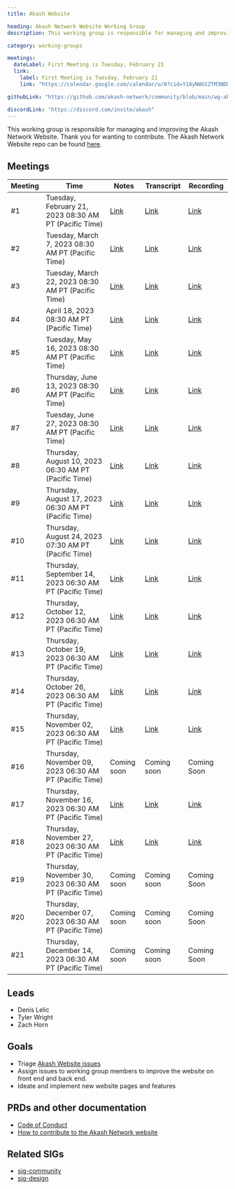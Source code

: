 ```yaml
---
title: Akash Website

heading: Akash Network Website Working Group
description: This working group is responsible for managing and improving the Akash Network Website. Thank you for wanting to contribute. The Akash Network Website repo can be found [here](https://github.com/akash-network/website).

category: working-groups

meetings:
  dateLabel: First Meeting is Tuesday, February 21
  link:
    label: First Meeting is Tuesday, February 21
    link: "https://calendar.google.com/calendar/u/0?cid=Y18yNWU1ZTM3NDhlNGM0YWI3YTU1ZjQxZmJjNWViZWJjYzBhMDNiNDBmYjAyODc4NWYxNDE1OWJmYWViZWExMmUyQGdyb3VwLmNhbGVuZGFyLmdvb2dsZS5jb20"

githubLink: "https://github.com/akash-network/community/blob/main/wg-akash-website/"

discordLink: "https://discord.com/invite/akash"
---
```


This working group is responsible for managing and improving the Akash Network Website. Thank you for wanting to contribute. The Akash Network Website repo can be found [here](https://github.com/akash-network/website).

## Meetings

| Meeting | Time                                                    | Notes                                                                                                    | Transcript                                                                                                          | Recording                                                                                                                    |
| ------- | ------------------------------------------------------- | -------------------------------------------------------------------------------------------------------- | ------------------------------------------------------------------------------------------------------------------- | ---------------------------------------------------------------------------------------------------------------------------- |
| #1      | Tuesday, February 21, 2023 08:30 AM PT (Pacific Time)   | [Link](https://github.com/akash-network/community/blob/main/wg-akash-website/meetings/001-2023-02-21.md) | [Link](https://github.com/akash-network/community/blob/main/wg-akash-website/meetings/001-2023-02-21.md#transcript) | [Link](https://m5thmioso6odpzh3s5ectf6f22ht6evkykz2cgikzrkq4kkh46kq.arweave.net/Z2Z2IdJ3nDfk-5dIKZfF1o8_EqrCs6EZCsxVDilH55U) |
| #2      | Tuesday, March 7, 2023 08:30 AM PT (Pacific Time)       | [Link](https://github.com/akash-network/community/blob/main/wg-akash-website/meetings/002-2023-03-07.md) | [Link](https://github.com/akash-network/community/blob/main/wg-akash-website/meetings/002-2023-03-07.md#transcript) | [Link](https://qzdv2yydm726zznmethgxm7b6hfeepu44kj2bvddcqkf3oanlzqa.arweave.net/hkddYwNn9ezlrCTOa7Ph8cpCPpzik6DUYxQUXbgNXmA) |
| #3      | Tuesday, March 22, 2023 08:30 AM PT (Pacific Time)      | [Link](https://github.com/akash-network/community/blob/main/wg-akash-website/meetings/003-2023-03-22.md) | [Link](https://docs.google.com/document/d/1rcKSVTiDc8F3wev-0IIWC4JhB6ELvSpuVyoGTHtM8G8/edit#)                       | [Link](https://msoh7rdl57aw7ko2s4xic7lqnqvzurjbtitrtvyibrutuad2abeq.arweave.net/ZJx_xGvvwW-p2pcugX1wbCuaRSGaJxnXCAxpOgB6AEk) |
| #4      | April 18, 2023 08:30 AM PT (Pacific Time)               | [Link](https://github.com/akash-network/community/blob/main/wg-akash-website/meetings/004-2023-04-18.md) | [Link](https://github.com/akash-network/community/blob/main/wg-akash-website/meetings/004-2023-04-18.md#transcript) | [Link](https://3lwm6hsjp3oegyqavdltmteedm5byrrbxhmno5tl3o4arp7roqzq.arweave.net/2uzPHkl-3ENiAKjXNkyEGzocRiG52Nd2a9u4CL_xdDM) |
| #5      | Tuesday, May 16, 2023 08:30 AM PT (Pacific Time)        | [Link](https://github.com/akash-network/community/blob/main/wg-akash-website/meetings/004-2023-05-16.md) | [Link](https://github.com/akash-network/community/blob/main/wg-akash-website/meetings/005-2023-05-16.md#transcript) | [Link](https://5u5wsfaozhazriqhpayhplg44zbxgqo5nv3qdyfpeimwxwxbsghq.arweave.net/7TtpFA7JwZiiB3gwd6zc5kNzQd1tdwHgryIZa9rhkY8) |
| #6      | Thursday, June 13, 2023 08:30 AM PT (Pacific Time)      | [Link](https://github.com/akash-network/community/blob/main/wg-akash-website/meetings/006-2023-06-13.md) | [Link](https://github.com/akash-network/community/blob/main/wg-akash-website/meetings/006-2023-06-13.md#transcript) | [Link](https://bud2d33f4pwvvrxcsfyfo227gfhq3pldl5isjs5ld6c362kcakaa.arweave.net/DQeh72Xj7VrG4pFwV2tfMU8NvWNfUSTLqx-Fv2lCAoA) |
| #7      | Tuesday, June 27, 2023 08:30 AM PT (Pacific Time)       | [Link](https://github.com/akash-network/community/blob/main/wg-akash-website/meetings/007-2023-06-27.md) | [Link](https://github.com/akash-network/community/blob/main/wg-akash-website/meetings/007-2023-06-27.md#Transcript) | [Link](https://p77yiz5lalar6mgma6moiew6zcw2hpcpz7tvc2oa3q4kr7e3zxda.arweave.net/f_-EZ6sCwR8wzAeY5BLeyK2jvE_P51FpwNw4qPybzcY) |
| #8      | Thursday, August 10, 2023 06:30 AM PT (Pacific Time)    | [Link](https://github.com/akash-network/community/blob/main/wg-akash-website/meetings/008-2023-08-10.md) | [Link](https://github.com/akash-network/community/blob/main/wg-akash-website/meetings/008-2023-08-10.md#Transcript) | [Link](https://s4xeygkmhljsn4hntjfy3iwouyso2x5doxxvvlhvyjfraudrv4aa.arweave.net/ly5MGUw60ybw7ZpLjaLOpiTtX6N171qs9cJLEFBxrwA) |
| #9      | Thursday, August 17, 2023 06:30 AM PT (Pacific Time)    | [Link](https://github.com/akash-network/community/blob/main/wg-akash-website/meetings/009-2023-08-17.md) | [Link](https://github.com/akash-network/community/blob/main/wg-akash-website/meetings/009-2023-08-17.md#Transcript) | [Link](https://uqbnueeye424hiv7umqeebeow3umxvbi2beve2moiuelabowtcqq.arweave.net/pALaEJgnNcOiv6MgQgSOtujL1CjQSVJpjkUIsAXWmKE) |
| #10     | Thursday, August 24, 2023 07:30 AM PT (Pacific Time)    | [Link](https://github.com/akash-network/community/blob/main/wg-akash-website/meetings/010-2023-08-24.md) | [Link](https://github.com/akash-network/community/blob/main/wg-akash-website/meetings/010-2023-08-24.md#Transcript) | [Link](https://fn5tkawv3bu7oostaqau53jaz55vpz54mm3r7auowlxtxxfmlwga.arweave.net/K3s1AtXYafc6UwQBTu0gz3tX57xjNx-CjrLvO9ysXYw) |
| #11     | Thursday, September 14, 2023 06:30 AM PT (Pacific Time) | [Link](https://github.com/akash-network/community/blob/main/wg-akash-website/meetings/011-2023-09-14.md) | [Link](https://github.com/akash-network/community/blob/main/wg-akash-website/meetings/011-2023-09-14.md#Transcript) | [Link](https://s7n2e2tfghnhjtwc3wse3vnami7vmza7npbr65i4orqb3mfmrpba.arweave.net/l9uiamUx2nTOwt2kTdWgYj9WZB9rwx91HHRgHbCsi8I) |
| #12     | Thursday, October 12, 2023 06:30 AM PT (Pacific Time)   | [Link](https://github.com/akash-network/community/blob/main/wg-akash-website/meetings/012-2023-10-12.md) | [Link](https://github.com/akash-network/community/blob/main/wg-akash-website/meetings/012-2023-10-12.md#Transcript) | [Link](https://5gn7dg3s3faifxnf6w5uqoabieslbqre2ywps2nyhotoc54tvsiq.arweave.net/6Zvxm3LZQILdpfW7SDgBQSSwwiTWLPlpuDum4XeTrJE) |
| #13     | Thursday, October 19, 2023 06:30 AM PT (Pacific Time)   | [Link](https://github.com/akash-network/community/blob/main/wg-akash-website/meetings/013-2023-10-19.md) | [Link](https://github.com/akash-network/community/blob/main/wg-akash-website/meetings/013-2023-10-19.md#Transcript) | [Link](https://s7n2e2tfghnhjtwc3wse3vnami7vmza7npbr65i4orqb3mfmrpba.arweave.net/l9uiamUx2nTOwt2kTdWgYj9WZB9rwx91HHRgHbCsi8I) |
| #14     | Thursday, October 26, 2023 06:30 AM PT (Pacific Time)   | [Link](https://github.com/akash-network/community/blob/main/wg-akash-website/meetings/014-2023-10-26.md) | [Link](https://github.com/akash-network/community/blob/main/wg-akash-website/meetings/014-2023-10-26.md#Transcript) | [Link](https://z5ffy5w2liqufhaktycxtjmyyfbrpe5ewae72o7kviwi4eigwrna.arweave.net/z0pcdtpaIUKcCp4FeaWYwUMXk6SwCf076qosjhEGtFo) |
| #15     | Thursday, November 02, 2023 06:30 AM PT (Pacific Time)  | [Link](https://github.com/akash-network/community/blob/main/wg-akash-website/meetings/015-2023-11-02.md) | [Link](https://github.com/akash-network/community/blob/main/wg-akash-website/meetings/015-2023-11-02.md#Transcript) | [Link](https://5yiuwpekrvtf2cbtg7nlfoox2nccndvl5iydxvqzbv2ppfyomvia.arweave.net/7hFLPIqNZl0IMzfasrnX00QmjqvqMDvWGQ1095cOZVA) |
| #16     | Thursday, November 09, 2023 06:30 AM PT (Pacific Time)  | Coming soon                                                                                              | Coming soon                                                                                                         | Coming Soon                                                                                                                  |
| #17     | Thursday, November 16, 2023 06:30 AM PT (Pacific Time)  | [Link](https://github.com/akash-network/community/blob/main/wg-akash-website/meetings/017-2023-11-16.md) | [Link](https://github.com/akash-network/community/blob/main/wg-akash-website/meetings/017-2023-11-16.md#Transcript) | [Link](https://yn2ux6akmd2wog533saw3cl66agmv37r364jgx3n3u5envp6m2iq.arweave.net/w3VL-Apg9Wcbu9yBbYl-8AzK7_HfuJNfbd06RtX-ZpE) |
| #18     | Thursday, November 27, 2023 06:30 AM PT (Pacific Time)  | [Link](https://github.com/akash-network/community/blob/main/wg-akash-website/meetings/018-2023-11-27.md) | [Link](https://github.com/akash-network/community/blob/main/wg-akash-website/meetings/018-2023-11-27.md#Transcript) | [Link](https://svuqqu3fnqzburnqmdfrvy6bsku3fef2uzsbmspouj5mo2r4gjmq.arweave.net/lWkIU2VsMhpFsGDLGuPBkqmykLqmZBZJ7qJ6x2o8Mlk) |
| #19     | Thursday, November 30, 2023 06:30 AM PT (Pacific Time)  | Coming soon                                                                                              | Coming soon                                                                                                         | Coming Soon                                                                                                                  |
| #20     | Thursday, December 07, 2023 06:30 AM PT (Pacific Time)  | Coming soon                                                                                              | Coming soon                                                                                                         | Coming Soon                                                                                                                  |
| #21     | Thursday, December 14, 2023 06:30 AM PT (Pacific Time)  | Coming soon                                                                                              | Coming soon                                                                                                         | Coming Soon                                                                                                                  |

## Leads

- Denis Lelic
- Tyler Wright
- Zach Horn

## Goals

- Triage [Akash Website issues](https://github.com/akash-network/website/issues)
- Assign issues to working group members to improve the website on front end and back end.
- Ideate and implement new website pages and features

## PRDs and other documentation

- [Code of Conduct](https://github.com/akash-network/website/tree/main?tab=coc-ov-file)
- [How to contribute to the Akash Network website](https://github.com/akash-network/website/blob/main/Readme.md#contribution-guidelines)

## Related SIGs

- [sig-community](https://github.com/akash-network/community/tree/main/sig-community)
- [sig-design](https://github.com/akash-network/community/tree/main/sig-design)
